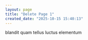 ```yaml
---
layout: page
title: "Delete Page 1"
created_date: "2025-10-15 15:40:13"
---
```


blandit quam tellus luctus elementum 
